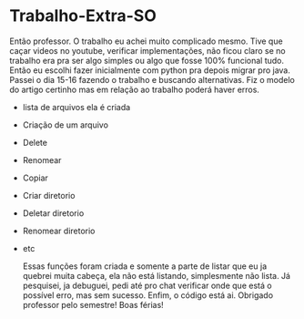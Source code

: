 # Trabalho-Extra-SO

Então professor. O trabalho eu achei muito complicado mesmo. Tive que caçar videos no youtube, verificar implementações, não ficou claro se no trabalho era pra ser algo simples
ou algo que fosse 100% funcional tudo. Então eu escolhi fazer inicialmente com python pra depois migrar pro java. Passei o dia 15-16 fazendo o trabalho e buscando alternativas. Fiz o modelo do artigo
certinho mas em relação ao trabalho poderá haver erros.

- lista de arquivos ela é criada
- Criação de um arquivo
- Delete
- Renomear
- Copiar
- Criar diretorio
- Deletar diretorio
- Renomear diretorio
- etc

  Essas funções foram criada e somente a parte de listar que eu ja quebrei muita cabeça, ela não está listando, simplesmente não lista. Já pesquisei, ja debuguei, pedi até pro chat verificar onde que está o possível erro, mas sem sucesso. Enfim, o código está ai. Obrigado professor pelo semestre! Boas férias!
